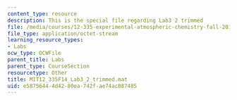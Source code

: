 ```yaml
---
content_type: resource
description: This is the special file regarding Lab3 2 trimmed
file: /media/courses/12-335-experimental-atmospheric-chemistry-fall-2014/e58756444d4280ea742fae74ac887485_MIT12_335F14_Lab3_2_trimmed.mat
file_type: application/octet-stream
learning_resource_types:
- Labs
ocw_type: OCWFile
parent_title: Labs
parent_type: CourseSection
resourcetype: Other
title: MIT12_335F14_Lab3_2_trimmed.mat
uid: e5875644-4d42-80ea-742f-ae74ac887485
---
```

